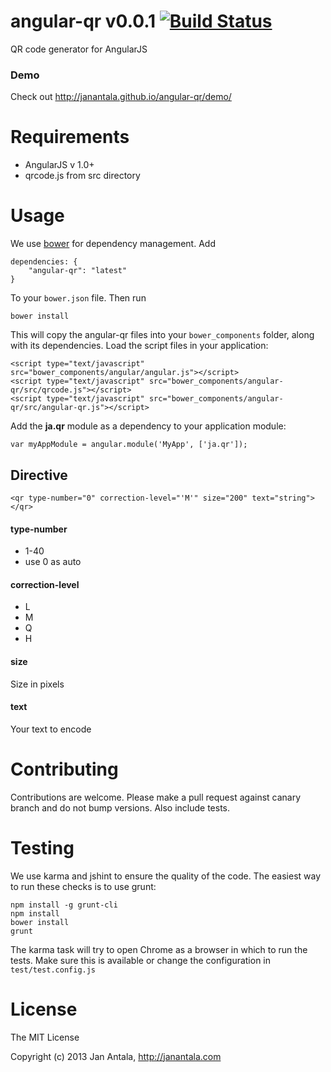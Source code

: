# angular-qr v0.0.1 [![Build Status](https://travis-ci.org/janantala/angular-qr.png?branch=master)](https://travis-ci.org/janantala/angular-qr)

QR code generator for AngularJS

### Demo

Check out http://janantala.github.io/angular-qr/demo/

# Requirements

- AngularJS v 1.0+
- qrcode.js from src directory

# Usage

We use [bower](http://twitter.github.com/bower/) for dependency management. Add

    dependencies: {
        "angular-qr": "latest"
    }

To your `bower.json` file. Then run

    bower install

This will copy the angular-qr files into your `bower_components` folder, along with its dependencies. Load the script files in your application:

    <script type="text/javascript" src="bower_components/angular/angular.js"></script>
    <script type="text/javascript" src="bower_components/angular-qr/src/qrcode.js"></script>
    <script type="text/javascript" src="bower_components/angular-qr/src/angular-qr.js"></script>

Add the **ja.qr** module as a dependency to your application module:

    var myAppModule = angular.module('MyApp', ['ja.qr']);

## Directive    

```
<qr type-number="0" correction-level="'M'" size="200" text="string"></qr>
```

#### type-number
- 1-40
- use 0 as auto

#### correction-level
- L
- M
- Q
- H
 
#### size
Size in pixels

#### text
Your text to encode

# Contributing

Contributions are welcome. Please make a pull request against canary branch and do not bump versions. Also include tests.

# Testing

We use karma and jshint to ensure the quality of the code. The easiest way to run these checks is to use grunt:

    npm install -g grunt-cli
    npm install
    bower install
    grunt

The karma task will try to open Chrome as a browser in which to run the tests. Make sure this is available or change the configuration in `test/test.config.js` 


# License

The MIT License

Copyright (c) 2013 Jan Antala, http://janantala.com
